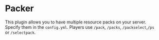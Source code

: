 # Packer
This plugin allows you to have multiple resource packs on your server. Specify them in the `config.yml`. Players use `/pack`, `/packs`, `/packselect`,`/ps` or `/selectpack`.
